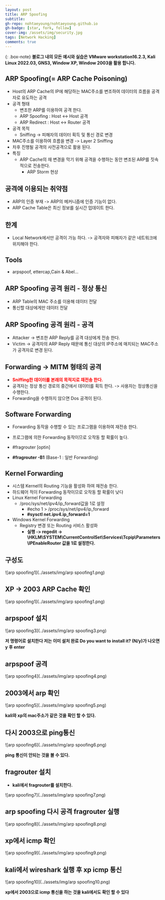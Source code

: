 ```yaml
---
layout: post
title: ARP Spoofing
subtitle:
gh-repo: nohtaeyoung/nohtaeyoung.github.io
gh-badge: [star, fork, follow]
cover-img: /assets/img/security.jpg
tags: [Network Hacking]
comments: true
---
```


{: .box-note}
<b>블로그 내의 모든 예시와 실습은 VMware workstation16.2.3, Kali Linux 2022.03, GNS3, Window XP, Window 2003을 활용 합니다.<br></b>


## ARP Spoofing(= ARP Cache Poisoning)
- Host의 ARP Cache의 IP에 해당하는 MAC주소를 변조하여 데이터의 흐름을 공격자로 유도하는 공격
- 공격 형태
  - 변조한 ARP를 이용하여 공격 한다.
  - ARP Spoofing : Host <-> Host 공격
  - ARP Redirect : Host <-> Router 공격
- 공격 목적
  - Sniffing -> 피해자의 데이터 획득 및 통신 경로 변경
- MAC주소를 이용하여 흐름을 변경 -> Layer 2 Sniffing
- 차후 진행될 공격의 사전공격으로 활용 된다.
- 특징
  - ARP Cache의 재 변경을 막기 위해 공격을 수행하는 동안 변조된 ARP를 짓속적으로 전송한다.
    - ARP Storm 현상<br>
## 공격에 이용되는 취약점
- ARP의 인증 부재 -> ARP의 메커니즘에 인증 기능이 없다.
- ARP Cache Table은 최신 정보를 실시간 업데이트 한다.<br>
## 한계
- Local Network에서만 공격이 가능 하다. -> 공격자와 피해자가 같은 네트워크에 위치해야 한다.<br>
## Tools
- arpspoof, ettercap,Cain & Abel...<br>
## ARP Spoofing 공격 원리 - 정상 통신<br>
- ARP Table의 MAC 주소를 이용해 데이터 전달
- 통신할 대상에게만 데이터 전달
## ARP Spoofing 공격 원리 - 공격<br>
- Attacker -> 변조한 ARP Reply를 공격 대상에게 전송 한다.
- Victim -> 공격자의 ARP Reply 때문에 통신 대상의 IP주소에 매치되는 MAC주소가 공격자로 변경 된다.
## Forwarding -> MITM 형태의 공격<br>
- <b style="color:red">Sniffing한 데이터를 본래의 목적지로 재전송 한다.</b>
- 공격자는 정상 통신 경로의 중간에서 데이터를 획득 한다. -> 사용자는 정상통신을 수행한다.
- Forwarding을 수행하지 않으면 Dos 공격이 된다.
## Software Forwarding<br>
- Forwarding 동작을 수행할 수 있는 프로그램을 이용하여 재전송 한다.
- 프로그램에 의한 Forwarding 동작이므로 오작동 할 확률이 높다.

- #fragrouter [optin]
- <b>#fragrouter -B1</b> (Base-1 : 일반 Forwarding)<br>
## Kernel Forwarding
- 시스템 Kernel의 Routing 기능을 활성화 하여 재전송 한다.
- 하드웨어 적이 Forwarding 동작이므로 오작동 할 확률이 낮다
- Linux Kernel Forwarding
  - /proc/sys/net/ipv4/ip_forward값을 1로 설정
    - #echo 1 > /proc/sys/net/ipv4/ip_forward
    - <b>#sysctl net.ipv4.ip_forward=1</b>
- Windows Kernel Forwarding
  - Registry 변경 또는 Routing 서비스 활성화
    - <b>실행 -> regedit -> \HKLM\SYSTEM\CurrentControlSet\Services\Tcpip\Parameters\IPEnableRouter 값을 1로 설정한다.</b>


## 구성도

![arp spoofing1](../assets/img/arp spoofing1.png) 

## XP -> 2003 ARP Cache 확인

![arp spoofing1](../assets/img/arp spoofing1.png) 

## arpspoof 설치

![arp spoofing3](../assets/img/arp spoofing3.png) 

<b>저 명령어로 설치한다 저는 이미 설처 완료 Do you want to install it? (N/y)가 나오면 y 후 enter</b>

## arpspoof 공격

![arp spoofing4](../assets/img/arp spoofing4.png) 

## 2003에서 arp 확인

![arp spoofing5](../assets/img/arp spoofing5.png) 

<b>kali와 xp의 mac주소가 같은 것을 확인 할 수 있다.</b>

## 다시 2003으로 ping통신

![arp spoofing6](../assets/img/arp spoofing6.png) 

<b>ping 통신이 안되는 것을 볼 수 있다.</b>

## fragrouter 설치
- <b>kali에서 fragrouter를 설치한다.</b>

![arp spoofing7](../assets/img/arp spoofing7.png) 

## arp spoofing 다시 공격 fragrouter 실행

![arp spoofing8](../assets/img/arp spoofing8.png) 

## xp에서 icmp 확인

![arp spoofing9](../assets/img/arp spoofing9.png)

## kali에서 wireshark 실행 후 xp icmp 통신

![arp spoofing10](../assets/img/arp spoofing10.png)

<b>xp에서 2003으로 icmp 통신을 하는 것을 kali에서도 확인 할 수 있다</b>










